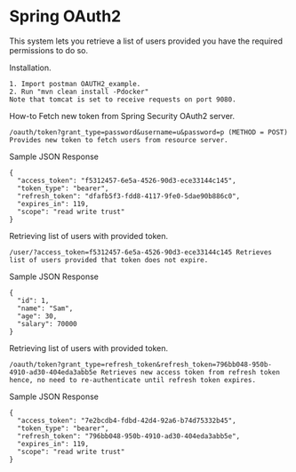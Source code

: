 # Spring OAuth2

This system lets you retrieve a list of users provided you have the required permissions to do so.

Installation.

    1. Import postman OAUTH2_example.
    2. Run "mvn clean install -Pdocker"
    Note that tomcat is set to receive requests on port 9080.

How-to
Fetch new token from Spring Security OAuth2 server.

    /oauth/token?grant_type=password&username=u&password=p (METHOD = POST) Provides new token to fetch users from resource server.


Sample JSON Response

    {
      "access_token": "f5312457-6e5a-4526-90d3-ece33144c145",
      "token_type": "bearer",
      "refresh_token": "dfafb5f3-fdd8-4117-9fe0-5dae90b886c0",
      "expires_in": 119,
      "scope": "read write trust"
    }

Retrieving list of users with provided token.

    /user/?access_token=f5312457-6e5a-4526-90d3-ece33144c145 Retrieves list of users provided that token does not expire.

Sample JSON Response

    {
      "id": 1,
      "name": "Sam",
      "age": 30,
      "salary": 70000
    }

Retrieving list of users with provided token.

    /oauth/token?grant_type=refresh_token&refresh_token=796bb048-950b-4910-ad30-404eda3abb5e Retrieves new access token from refresh token hence, no need to re-authenticate until refresh token expires.

Sample JSON Response

    {
      "access_token": "7e2bcdb4-fdbd-42d4-92a6-b74d75332b45",
      "token_type": "bearer",
      "refresh_token": "796bb048-950b-4910-ad30-404eda3abb5e",
      "expires_in": 119,
      "scope": "read write trust"
    }